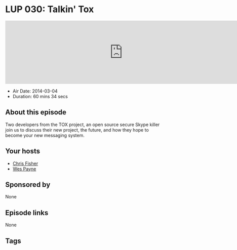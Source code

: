 # LUP 030: Talkin' Tox

<iframe src="https://player.fireside.fm/v2/RUkczH-V+8EwfZRq-?theme=dark" width="740" height="200" frameborder="0" scrolling="no"></iframe>

* Air Date: 2014-03-04
* Duration: 60 mins 34 secs

## About this episode

Two developers from the TOX project, an open source secure Skype killer join us to discuss their new project, the future, and how they hope to become your new messaging system. 

## Your hosts
* [Chris Fisher](https://linuxunplugged.com/hosts/chrislas)
* [Wes Payne](https://linuxunplugged.com/hosts/wes)

## Sponsored by

None



## Episode links

None



## Tags

